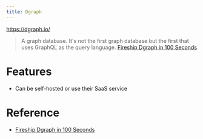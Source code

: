 ```yaml
---
title: Dgraph
---
```


https://dgraph.io/

> A graph database. It's not the first graph database but the first that uses GraphQL as the query language. [Fireship Dgraph in 100 Seconds](https://youtu.be/OzDG68VvPxY)

# Features

- Can be self-hosted or use their SaaS service

# Reference

- [Fireship Dgraph in 100 Seconds](https://youtu.be/OzDG68VvPxY)
